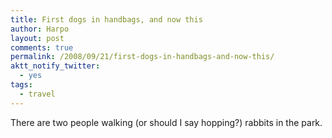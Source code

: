 ```yaml
---
title: First dogs in handbags, and now this
author: Harpo
layout: post
comments: true
permalink: /2008/09/21/first-dogs-in-handbags-and-now-this/
aktt_notify_twitter:
  - yes
tags:
  - travel
---
```

There are two people walking (or should I say hopping?) rabbits in the park.